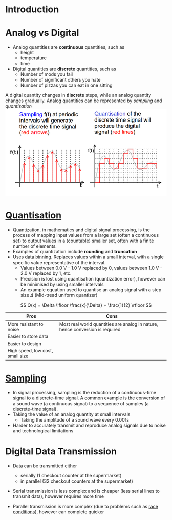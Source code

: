 # Introduction

# Analog vs Digital
- Analog quantities are **continuous** quantities, such as 
    - height
    - temperature
    - time
- Digital quantities are **discrete** quantities, such as
    - Number of mods you fail
    - Number of significant others you hate
    - Number of pizzas you can eat in one sitting

A digital quantity changes in **discrete** steps, while an analog quantity changes gradually. Analog quantities can be represented by *sampling* and *quantisation*
![Sampling vs Quantisation](sampling_vs_quantisation.png)

# [Quantisation](https://en.wikipedia.org/wiki/Quantization_(signal_processing))
- Quantization, in mathematics and digital signal processing, is the process of mapping input values from a large set (often a continuous set) to output values in a (countable) smaller set, often with a finite number of elements.
- Examples of quantization include **rounding** and **truncation**
- Uses [data binning](https://en.wikipedia.org/wiki/Data_binning). Replaces values within a small interval, with a single specific value representative of the interval. 
    - Values between 0.0 V - 1.0 V replaced by 0, values between 1.0 V - 2.0 V replaced by 1, etc.
    - Precision is lost using quantisation (quantization error), however can be minimised by using smaller intervals
    - An example equation used to quantise an analog signal with a step size $\Delta$ (Mid-tread uniform quantizer)

$$ 
Q(x) = \Delta \lfloor \frac{x}{\Delta} + \frac{1}{2} \rfloor 
$$

Pros | Cons 
--- | ---
More resistant to noise | Most real world quantities are analog in nature, hence conversion is required
Easier to store data |
Easier to design |
High speed, low cost, small size |

# [Sampling](https://en.wikipedia.org/wiki/Sampling_(signal_processing))
- In signal processing, sampling is the reduction of a continuous-time signal to a discrete-time signal. A common example is the conversion of a sound wave (a continuous signal) to a sequence of samples (a discrete-time signal).
- Taking the value of an analog quantity at small intervals
    - Taking the amplitude of a sound wave every 0.001s
- Harder to accurately transmit and reproduce analog signals due to noise and technological limitations

# Digital Data Transmission
- Data can be transmitted either 
    - serially (1 checkout counter at the supermarket)
    - in parallel (32 checkout counters at the supermarket)

- Serial transmission is less complex and is cheaper (less serial lines to transmit data), however requires more time
- Parallel transmission is more complex (due to problems such as [race conditions](https://en.wikipedia.org/wiki/Race_condition)), however can complete quicker

